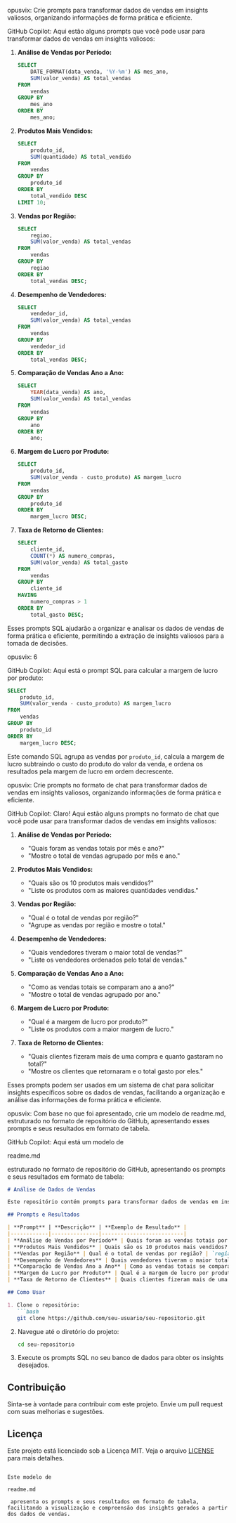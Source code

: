 opusvix: Crie prompts para transformar dados de vendas em insights valiosos, organizando informações de forma prática e eficiente. 

GitHub Copilot: Aqui estão alguns prompts que você pode usar para transformar dados de vendas em insights valiosos:

1. **Análise de Vendas por Período:**
   ```sql
   SELECT 
       DATE_FORMAT(data_venda, '%Y-%m') AS mes_ano,
       SUM(valor_venda) AS total_vendas
   FROM 
       vendas
   GROUP BY 
       mes_ano
   ORDER BY 
       mes_ano;
   ```

2. **Produtos Mais Vendidos:**
   ```sql
   SELECT 
       produto_id,
       SUM(quantidade) AS total_vendido
   FROM 
       vendas
   GROUP BY 
       produto_id
   ORDER BY 
       total_vendido DESC
   LIMIT 10;
   ```

3. **Vendas por Região:**
   ```sql
   SELECT 
       regiao,
       SUM(valor_venda) AS total_vendas
   FROM 
       vendas
   GROUP BY 
       regiao
   ORDER BY 
       total_vendas DESC;
   ```

4. **Desempenho de Vendedores:**
   ```sql
   SELECT 
       vendedor_id,
       SUM(valor_venda) AS total_vendas
   FROM 
       vendas
   GROUP BY 
       vendedor_id
   ORDER BY 
       total_vendas DESC;
   ```

5. **Comparação de Vendas Ano a Ano:**
   ```sql
   SELECT 
       YEAR(data_venda) AS ano,
       SUM(valor_venda) AS total_vendas
   FROM 
       vendas
   GROUP BY 
       ano
   ORDER BY 
       ano;
   ```

6. **Margem de Lucro por Produto:**
   ```sql
   SELECT 
       produto_id,
       SUM(valor_venda - custo_produto) AS margem_lucro
   FROM 
       vendas
   GROUP BY 
       produto_id
   ORDER BY 
       margem_lucro DESC;
   ```

7. **Taxa de Retorno de Clientes:**
   ```sql
   SELECT 
       cliente_id,
       COUNT(*) AS numero_compras,
       SUM(valor_venda) AS total_gasto
   FROM 
       vendas
   GROUP BY 
       cliente_id
   HAVING 
       numero_compras > 1
   ORDER BY 
       total_gasto DESC;
   ```

Esses prompts SQL ajudarão a organizar e analisar os dados de vendas de forma prática e eficiente, permitindo a extração de insights valiosos para a tomada de decisões.

opusvix: 6

GitHub Copilot: Aqui está o prompt SQL para calcular a margem de lucro por produto:

```sql
SELECT 
    produto_id,
    SUM(valor_venda - custo_produto) AS margem_lucro
FROM 
    vendas
GROUP BY 
    produto_id
ORDER BY 
    margem_lucro DESC;
```

Este comando SQL agrupa as vendas por `produto_id`, calcula a margem de lucro subtraindo o custo do produto do valor da venda, e ordena os resultados pela margem de lucro em ordem decrescente.

opusvix: Crie prompts no formato de chat para transformar dados de vendas em insights valiosos, organizando informações de forma prática e eficiente.

GitHub Copilot: Claro! Aqui estão alguns prompts no formato de chat que você pode usar para transformar dados de vendas em insights valiosos:

1. **Análise de Vendas por Período:**
   - "Quais foram as vendas totais por mês e ano?"
   - "Mostre o total de vendas agrupado por mês e ano."

2. **Produtos Mais Vendidos:**
   - "Quais são os 10 produtos mais vendidos?"
   - "Liste os produtos com as maiores quantidades vendidas."

3. **Vendas por Região:**
   - "Qual é o total de vendas por região?"
   - "Agrupe as vendas por região e mostre o total."

4. **Desempenho de Vendedores:**
   - "Quais vendedores tiveram o maior total de vendas?"
   - "Liste os vendedores ordenados pelo total de vendas."

5. **Comparação de Vendas Ano a Ano:**
   - "Como as vendas totais se comparam ano a ano?"
   - "Mostre o total de vendas agrupado por ano."

6. **Margem de Lucro por Produto:**
   - "Qual é a margem de lucro por produto?"
   - "Liste os produtos com a maior margem de lucro."

7. **Taxa de Retorno de Clientes:**
   - "Quais clientes fizeram mais de uma compra e quanto gastaram no total?"
   - "Mostre os clientes que retornaram e o total gasto por eles."

Esses prompts podem ser usados em um sistema de chat para solicitar insights específicos sobre os dados de vendas, facilitando a organização e análise das informações de forma prática e eficiente.

opusvix: Com base no que foi apresentado, crie um modelo de readme.md, estruturado no formato de repositório do GitHub, apresentando esses prompts e seus resultados em formato de tabela.

GitHub Copilot: Aqui está um modelo de 

readme.md

 estruturado no formato de repositório do GitHub, apresentando os prompts e seus resultados em formato de tabela:

```markdown
# Análise de Dados de Vendas

Este repositório contém prompts para transformar dados de vendas em insights valiosos, organizando informações de forma prática e eficiente.

## Prompts e Resultados

| **Prompt** | **Descrição** | **Exemplo de Resultado** |
|------------|---------------|--------------------------|
| **Análise de Vendas por Período** | Quais foram as vendas totais por mês e ano? | `mes_ano | total_vendas`<br>`2023-01 | 10000`<br>`2023-02 | 15000` |
| **Produtos Mais Vendidos** | Quais são os 10 produtos mais vendidos? | `produto_id | total_vendido`<br>`1 | 500`<br>`2 | 450` |
| **Vendas por Região** | Qual é o total de vendas por região? | `regiao | total_vendas`<br>`Norte | 20000`<br>`Sul | 18000` |
| **Desempenho de Vendedores** | Quais vendedores tiveram o maior total de vendas? | `vendedor_id | total_vendas`<br>`1 | 30000`<br>`2 | 25000` |
| **Comparação de Vendas Ano a Ano** | Como as vendas totais se comparam ano a ano? | `ano | total_vendas`<br>`2022 | 120000`<br>`2023 | 140000` |
| **Margem de Lucro por Produto** | Qual é a margem de lucro por produto? | `produto_id | margem_lucro`<br>`1 | 5000`<br>`2 | 4500` |
| **Taxa de Retorno de Clientes** | Quais clientes fizeram mais de uma compra e quanto gastaram no total? | `cliente_id | numero_compras | total_gasto`<br>`1 | 3 | 900`<br>`2 | 2 | 700` |

## Como Usar

1. Clone o repositório:
   ```bash
   git clone https://github.com/seu-usuario/seu-repositorio.git
   ```
2. Navegue até o diretório do projeto:
   ```bash
   cd seu-repositorio
   ```
3. Execute os prompts SQL no seu banco de dados para obter os insights desejados.

## Contribuição

Sinta-se à vontade para contribuir com este projeto. Envie um pull request com suas melhorias e sugestões.

## Licença

Este projeto está licenciado sob a Licença MIT. Veja o arquivo [LICENSE](LICENSE) para mais detalhes.
```

Este modelo de 

readme.md

 apresenta os prompts e seus resultados em formato de tabela, facilitando a visualização e compreensão dos insights gerados a partir dos dados de vendas.